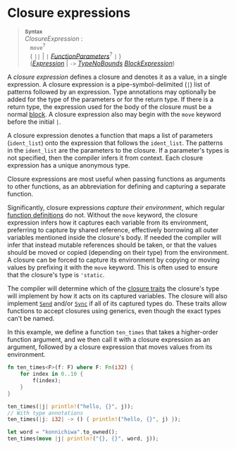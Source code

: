 # Closure expressions

> **<sup>Syntax</sup>**  
> _ClosureExpression_ :  
> &nbsp;&nbsp; `move`<sup>?</sup>  
> &nbsp;&nbsp; ( `||` | `|` [_FunctionParameters_]<sup>?</sup> `|` )  
> &nbsp;&nbsp; ([_Expression_] | `->` [_TypeNoBounds_]&nbsp;[_BlockExpression_])  

A _closure expression_ defines a closure and denotes it as a value, in a single
expression. A closure expression is a pipe-symbol-delimited (`|`) list of
patterns followed by an expression. Type annotations may optionally be added
for the type of the parameters or for the return type. If there is a return
type, the expression used for the body of the closure must be a normal
[block]. A closure expression also may begin with the
`move` keyword before the initial `|`.

A closure expression denotes a function that maps a list of parameters
(`ident_list`) onto the expression that follows the `ident_list`. The patterns
in the `ident_list` are the parameters to the closure. If a parameter's types
is not specified, then the compiler infers it from context. Each closure
expression has a unique anonymous type.

Closure expressions are most useful when passing functions as arguments to other
functions, as an abbreviation for defining and capturing a separate function.

Significantly, closure expressions _capture their environment_, which regular
[function definitions] do not. Without the `move`
keyword, the closure expression infers how it captures each variable from its
environment, preferring to capture by shared reference, effectively borrowing
all outer variables mentioned inside the closure's body. If needed the compiler
will infer that instead mutable references should be taken, or that the values
should be moved or copied (depending on their type) from the environment. A
closure can be forced to capture its environment by copying or moving values by
prefixing it with the `move` keyword. This is often used to ensure that the
closure's type is `'static`.

The compiler will determine which of the [closure
traits](types.html#closure-types) the closure's type will implement by how it
acts on its captured variables. The closure will also implement
[`Send`](the-send-trait.html) and/or [`Sync`](the-sync-trait.html) if all of
its captured types do. These traits allow functions to accept closures using
generics, even though the exact types can't be named.

In this example, we define a function `ten_times` that takes a higher-order
function argument, and we then call it with a closure expression as an argument,
followed by a closure expression that moves values from its environment.

```rust
fn ten_times<F>(f: F) where F: Fn(i32) {
    for index in 0..10 {
        f(index);
    }
}

ten_times(|j| println!("hello, {}", j));
// With type annotations
ten_times(|j: i32| -> () { println!("hello, {}", j) });

let word = "konnichiwa".to_owned();
ten_times(move |j| println!("{}, {}", word, j));
```

[block]: expressions/block-expr.html
[function definitions]: items/functions.html

[_Expression_]: expressions.html
[_BlockExpression_]: expressions/block-expr.html
[_TypeNoBounds_]: types.html
[_FunctionParameters_]: items/functions.html
